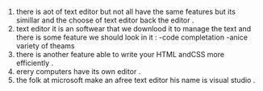 1. there is aot of text editor but not all have the same features but its simillar and the choose of text editor back the editor .
2. text editor it is an softwear that we downlood it to manage the text and there is some feature we should look in it :
-code completation 
-anice variety of theams 
3. there is another feature able to write your HTML andCSS more efficiently .
4. erery computers have its own editor .
5. the folk at microsoft make an afree text editor his name is visual studio .
